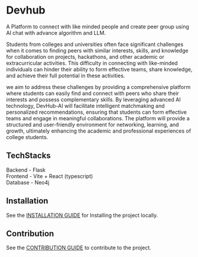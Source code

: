 # Devhub

A Platform to connect with like minded people and create peer group using AI chat with advance algorithm and LLM. 

Students from colleges and universities often face significant challenges when it comes to finding peers with similar interests, skills, and knowledge for collaboration on projects, hackathons, and other academic or extracurricular activities. This difficulty in connecting with like-minded individuals can hinder their ability to form effective teams, share knowledge, and achieve their full potential in these activities.

we aim to address these challenges by providing a comprehensive platform where students can easily find and connect with peers who share their interests and possess complementary skills. By leveraging advanced AI technology, DevHub-AI will facilitate intelligent matchmaking and personalized recommendations, ensuring that students can form effective teams and engage in meaningful collaborations. The platform will provide a structured and user-friendly environment for networking, learning, and growth, ultimately enhancing the academic and professional experiences of college students.

## TechStacks

Backend - Flask<br>
Frontend - Vite + React (typescript)<br>
Database - Neo4j

## Installation 

See the [INSTALLATION GUIDE](INSTALLATION.md) for Installing the project locally. 

## Contribution

See the [CONTRIBUTION GUIDE](CONTRIBUTION.md) to contribute to the project.

